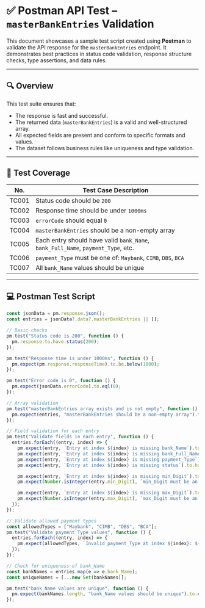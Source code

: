 # ✅ Postman API Test – `masterBankEntries` Validation

This document showcases a sample test script created using **Postman** to validate the API response for the `masterBankEntries` endpoint. It demonstrates best practices in status code validation, response structure checks, type assertions, and data rules.

---

## 🔍 Overview

This test suite ensures that:

- The response is fast and successful.
- The returned data (`masterBankEntries`) is a valid and well-structured array.
- All expected fields are present and conform to specific formats and values.
- The dataset follows business rules like uniqueness and type validation.

---

## 🧪 Test Coverage

| No.   | Test Case Description                                                              |
|-------|-------------------------------------------------------------------------------------|
| TC001 | Status code should be `200`                                                        |
| TC002 | Response time should be under `1000ms`                                             |
| TC003 | `errorCode` should equal `0`                                                       |
| TC004 | `masterBankEntries` should be a non-empty array                                    |
| TC005 | Each entry should have valid `bank_Name`, `bank_Full_Name`, `payment_Type`, etc.  |
| TC006 | `payment_Type` must be one of: `Maybank`, `CIMB`, `DBS`, `BCA`                |
| TC007 | All `bank_Name` values should be unique                                            |

---

## 💻 Postman Test Script

```javascript
const jsonData = pm.response.json();
const entries = jsonData?.data?.masterBankEntries || [];

// Basic checks
pm.test("Status code is 200", function () {
  pm.response.to.have.status(200);
});

pm.test("Response time is under 1000ms", function () {
  pm.expect(pm.response.responseTime).to.be.below(1000);
});

pm.test("Error code is 0", function () {
  pm.expect(jsonData.errorCode).to.eql(0);
});

// Array validation
pm.test("masterBankEntries array exists and is not empty", function () {
  pm.expect(entries, "masterBankEntries should be a non-empty array").to.be.an('array').that.is.not.empty;
});

// Field validation for each entry
pm.test("Validate fields in each entry", function () {
  entries.forEach((entry, index) => {
    pm.expect(entry, `Entry at index ${index} is missing bank_Name`).to.have.property("bank_Name").that.is.a("string");
    pm.expect(entry, `Entry at index ${index} is missing bank_Full_Name`).to.have.property("bank_Full_Name").that.is.a("string");
    pm.expect(entry, `Entry at index ${index} is missing payment_Type`).to.have.property("payment_Type").that.is.a("string");
    pm.expect(entry, `Entry at index ${index} is missing status`).to.have.property("status").that.is.a("boolean");

    pm.expect(entry, `Entry at index ${index} is missing min_Digit`).to.have.property("min_Digit").that.is.a("number");
    pm.expect(Number.isInteger(entry.min_Digit), `min_Digit must be an integer at index ${index}`).to.be.true;

    pm.expect(entry, `Entry at index ${index} is missing max_Digit`).to.have.property("max_Digit").that.is.a("number");
    pm.expect(Number.isInteger(entry.max_Digit), `max_Digit must be an integer at index ${index}`).to.be.true;
  });
});

// Validate allowed payment types
const allowedTypes = ["Maybank", "CIMB", "DBS", "BCA"];
pm.test("Validate payment_Type values", function () {
  entries.forEach((entry, index) => {
    pm.expect(allowedTypes, `Invalid payment_Type at index ${index}: ${entry.payment_Type}`).to.include(entry.payment_Type);
  });
});

// Check for uniqueness of bank_Name
const bankNames = entries.map(e => e.bank_Name);
const uniqueNames = [...new Set(bankNames)];

pm.test("bank_Name values are unique", function () {
  pm.expect(bankNames.length, "bank_Name values should be unique").to.eql(uniqueNames.length);
});
